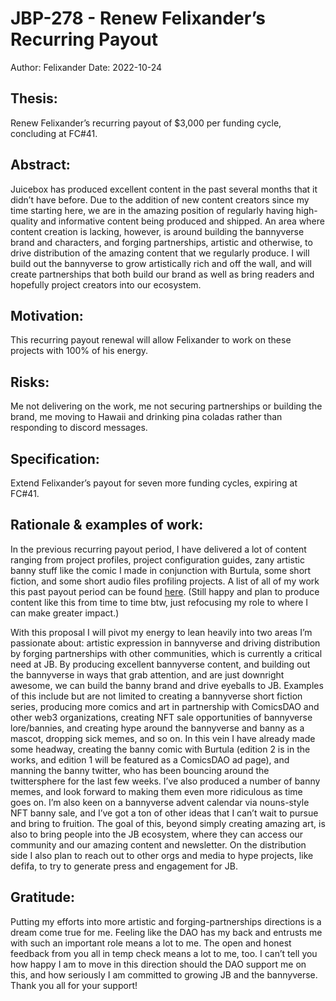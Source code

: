 # JBP-278 - Renew Felixander’s Recurring Payout
Author: Felixander
Date: 2022-10-24

## Thesis:

Renew Felixander’s recurring payout of $3,000 per funding cycle, concluding at FC#41.

## Abstract:

Juicebox has produced excellent content in the past several months that it didn’t have before. Due to the addition of new content creators since my time starting here, we are in the amazing position of regularly having high-quality and informative content being produced and shipped. An area where content creation is lacking, however, is around building the bannyverse brand and characters, and forging partnerships, artistic and otherwise, to drive distribution of the amazing content that we regularly produce. I will build out the bannyverse to grow artistically rich and off the wall, and will create partnerships that both build our brand as well as bring readers and hopefully project creators into our ecosystem.

## Motivation:

This recurring payout renewal will allow Felixander to work on these projects with 100% of his energy.

## Risks:

Me not delivering on the work, me not securing partnerships or building the brand, me moving to Hawaii and drinking pina coladas rather than responding to discord messages.

## Specification:

Extend Felixander’s payout for seven more funding cycles, expiring at FC#41.

## Rationale & examples of work:

In the previous recurring payout period, I have delivered a lot of content ranging from project profiles, project configuration guides, zany artistic banny stuff like the comic I made in conjunction with Burtula, some short fiction, and some short audio files profiling projects. A list of all of my work this past payout period can be found [here](/4cbccc86206842a192c9cea87370e755). (Still happy and plan to produce content like this from time to time btw, just refocusing my role to where I can make greater impact.)

With this proposal I will pivot my energy to lean heavily into two areas I’m passionate about: artistic expression in bannyverse and driving distribution by forging partnerships with other communities, which is currently a critical need at JB. By producing excellent bannyverse content, and building out the bannyverse in ways that grab attention, and are just downright awesome, we can build the banny brand and drive eyeballs to JB. Examples of this include but are not limited to creating a bannyverse short fiction series, producing more comics and art in partnership with ComicsDAO and other web3 organizations, creating NFT sale opportunities of bannyverse lore/bannies, and creating hype around the bannyverse and banny as a mascot, dropping sick memes, and so on. In this vein I have already made some headway, creating the banny comic with Burtula (edition 2 is in the works, and edition 1 will be featured as a ComicsDAO ad page), and manning the banny twitter, who has been bouncing around the twittersphere for the last few weeks. I’ve also produced a number of banny memes, and look forward to making them even more ridiculous as time goes on. I’m also keen on a bannyverse advent calendar via nouns-style NFT banny sale, and I’ve got a ton of other ideas that I can’t wait to pursue and bring to fruition. The goal of this, beyond simply creating amazing art, is also to bring people into the JB ecosystem, where they can access our community and our amazing content and newsletter. On the distribution side I also plan to reach out to other orgs and media to hype projects, like defifa, to try to generate press and engagement for JB.

## Gratitude:

Putting my efforts into more artistic and forging-partnerships directions is a dream come true for me. Feeling like the DAO has my back and entrusts me with such an important role means a lot to me. The open and honest feedback from you all in temp check means a lot to me, too. I can’t tell you how happy I am to move in this direction should the DAO support me on this, and how seriously I am committed to growing JB and the bannyverse. Thank you all for your support!
